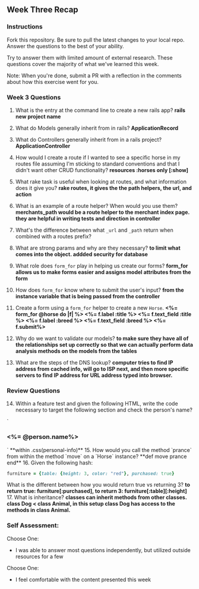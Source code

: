 ## Week Three Recap

### Instructions
Fork this repository. Be sure to pull the latest changes to your local repo. Answer the questions to the best of your ability.

Try to answer them with limited amount of external research. These questions cover the majority of what we've learned this week.

Note: When you're done, submit a PR with a reflection in the comments about how this exercise went for you.

### Week 3 Questions

1. What is the entry at the command line to create a new rails app?
**rails new project name**
2. What do Models generally inherit from in rails?
**ApplicationRecord**
3. What do Controllers generally inherit from in a rails project?
**ApplicationController**
4. How would I create a route if I wanted to see a specific horse in my routes file assuming I'm sticking to standard conventions and that I didn't want other CRUD functionality?
**resources :horses only [:show]**
5. What rake task is useful when looking at routes, and what information does it give you?
**rake routes, it gives the the path helpers, the url, and action**
6. What is an example of a route helper? When would you use them?
**merchants_path would be a route helper to the merchant index page. they are helpful in writing tests and direction in controller**
7. What's the difference between what `_url` and `_path` return when combined with a routes prefix?
8. What are strong params and why are they necessary?
**to limit what comes into the object. addded security for database**
9. What role does `form_for` play in helping us create our forms?
**form_for allows us to make forms easier and assigns model attributes from the form**
10. How does `form_for` know where to submit the user's input?
**from the instance variable that is being passed from the controller**
11. Create a form using a `form_for` helper to create a new `Horse`.
**<%= form_for @horse do |f| %>
<%= f.label :title %>
<%= f.text_field :title %>
<%= f.label :breed %>
<%= f.text_field :breed %>
<%= f.submit%>**

12. Why do we want to validate our models?
**to make sure they have all of the relationships set up correctly so that we can actually perform data analysis methods on the models from the tables**
13. What are the steps of the DNS lookup?
**computer tries to find IP address from cached info, will go to ISP next, and then more specific servers to find IP address for URL address typed into browser.**

### Review Questions
14. Within a feature test and given the following HTML, write the code necessary to target the following section and check the person's name?

  `<section id="personal-info">
    <h3><%= @person.name%></h3>
   </section>
  `
  **within .css(personal-info)**
15. How would you call the method `prance` from within the method `move` on a `Horse` instance?
**def move
  prance
end**
16. Given the following hash:

```ruby
furniture = {table: {height: 3, color: "red"}, purchased: true}
```
What is the different between how you would return true vs returning 3?
**to return true: furniture[:purchased], to return 3: furniture[:table][:height]**
17. What is inheritance?
**classes can inherit methods from other classes. class Dog < class Animal, in this setup class Dog has access to the methods in class Animal.**

### Self Assessment:
Choose One:
* I was able to answer most questions independently, but utilized outside resources for a few


Choose One:
* I feel comfortable with the content presented this week
